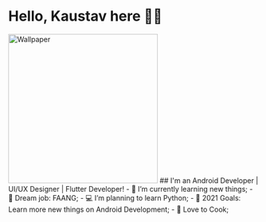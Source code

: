 # Hello, Kaustav here 👋👋
<img align="centre" height="300px" src="https://firebasestorage.googleapis.com/v0/b/chats-ec34c.appspot.com/o/android-developers.svg?alt=media&token=ed62009c-412a-4718-b117-5d53a616f53c" alt="Wallpaper"/>
## I'm an Android Developer | UI/UX Designer | Flutter Developer! 
- 🔭 I’m currently learning new things;
- 🦾 Dream job: FAANG;
- 💻 I’m planning to learn Python;
- 🥅 2021 Goals: Learn more new things on Android Development;
- 🥘 Love to Cook;

<br /><br />
